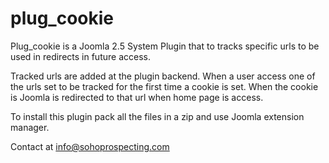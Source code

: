 plug_cookie
===========

Plug_cookie is a Joomla 2.5 System Plugin that to tracks specific urls to be used in redirects in future access.

Tracked urls are added at the plugin backend. When a user access one of the urls set to be tracked for the first time a cookie is set. 
When the cookie is Joomla is redirected to that url when home page is access.

To install this plugin pack all the files in a zip and use Joomla extension manager.

Contact at info@sohoprospecting.com
